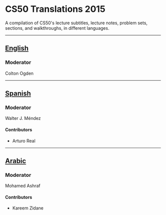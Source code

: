 # CS50 Translations 2015

A compilation of CS50's lecture subtitles, lecture notes, problem sets, sections, and walkthroughs, in different languages.

---

## [English](en/README.md)

### Moderator
Colton Ogden

---

## [Spanish](es/README.md)

### Moderator
Walter J. Méndez

#### Contributors
- Arturo Real

---

## [Arabic](ar/README.md)

### Moderator
Mohamed Ashraf

#### Contributors
- Kareem Zidane
